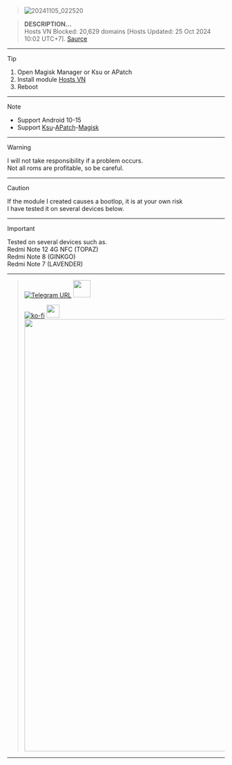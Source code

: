 > ![20241105_022520](https://github.com/user-attachments/assets/2381350a-b678-4801-90d4-a38d780ab56e)

> **DESCRIPTION...**    
> Hosts VN Blocked: 20,629 domains [Hosts Updated: 25 Oct 2024 10:02 UTC+7]. [Saurce](https://github.com/bigdargon/hostsVN)
<hr/>

> [!TIP]
> 1. Open Magisk Manager or Ksu or APatch
> 2. Install module [Hosts VN](https://t.me/modulkuntul)
> 3. Reboot
<hr/>

> [!NOTE]
> - Support Android 10-15
> - Support [Ksu](https://github.com/tiann/KernelSU/releases)-[APatch](https://github.com/bmax121/APatch/releases/tag/10763)-[Magisk](https://github.com/topjohnwu/Magisk/releases/tag/v28.0)
<hr/>

> [!WARNING]
> I will not take responsibility if a problem occurs.     
> Not all roms are profitable, so be careful.
<hr/>

> [!CAUTION]
> If the module I created causes a bootlop, it is at your own risk    
> I have tested it on several devices below.
<hr/>

> [!IMPORTANT]
> Tested on several devices such as.     
> Redmi Note 12 4G NFC (TOPAZ)     
> Redmi Note 8 (GINKGO)     
> Redmi Note 7 (LAVENDER)
<hr/>

> [![Telegram URL](https://img.shields.io/badge/Telegram-Join-2CA5E?style=social&logo=telegram)](https://t.me/modulkuntul)
> <img src="https://github.com/Anmol-Baranwal/Cool-GIFs-For-GitHub/assets/74038190/34376b0e-4ae2-4278-9d3d-82e8016a87d6" width="40">&nbsp;
>   
> [![ko-fi](https://www.ko-fi.com/img/githubbutton_sm.svg)](https://ko-fi.com/illumi666)
> <img src="https://raw.githubusercontent.com/innng/innng/master/assets/kyubey.gif" height="30" />
> <img src="https://user-images.githubusercontent.com/74038190/212284100-561aa473-3905-4a80-b561-0d28506553ee.gif" width="1000">
<hr/>